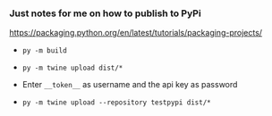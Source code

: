 ### Just notes for me on how to publish to PyPi
https://packaging.python.org/en/latest/tutorials/packaging-projects/
- `py -m build`
- `py -m twine upload dist/*`
- Enter `__token__` as username and the api key as password

- `py -m twine upload --repository testpypi dist/*`